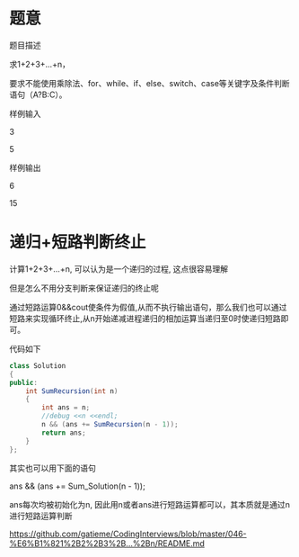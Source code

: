 # 题意
题目描述

求1+2+3+...+n，

要求不能使用乘除法、for、while、if、else、switch、case等关键字及条件判断语句（A?B:C）。

样例输入

3

5

样例输出

6

15
 
# 递归+短路判断终止
计算1+2+3+...+n, 可以认为是一个递归的过程, 这点很容易理解

但是怎么不用分支判断来保证递归的终止呢

通过短路运算0&&cout使条件为假值,从而不执行输出语句，那么我们也可以通过短路来实现循环终止,从n开始递减进程递归的相加运算当递归至0时使递归短路即可。

代码如下
```java
class Solution
{
public:
    int SumRecursion(int n)
    {
        int ans = n;
        //debug <<n <<endl;
        n && (ans += SumRecursion(n - 1));
        return ans;
    }
};
```
其实也可以用下面的语句

ans && (ans += Sum_Solution(n - 1));

ans每次均被初始化为n, 因此用n或者ans进行短路运算都可以，其本质就是通过n进行短路运算判断

https://github.com/gatieme/CodingInterviews/blob/master/046-%E6%B1%821%2B2%2B3%2B...%2Bn/README.md
